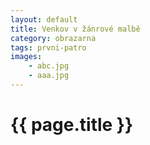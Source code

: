 ```yaml
---
layout: default
title: Venkov v žánrové malbě
category: obrazarna
tags: prvni-patro
images:
    - abc.jpg
    - aaa.jpg
---
```

# {{ page.title }}
